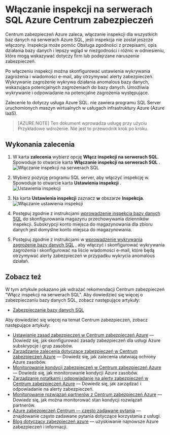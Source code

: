 <properties
   pageTitle="Włączanie inspekcji na serwerach SQL Azure Centrum zabezpieczeń | Microsoft Azure"
   description="Ten dokument pokazano, jak wykonania zalecenia Centrum zabezpieczeń Azure **włączyć inspekcję na serwerach SQL**."
   services="security-center"
   documentationCenter="na"
   authors="TerryLanfear"
   manager="MBaldwin"
   editor=""/>

<tags
   ms.service="security-center"
   ms.devlang="na"
   ms.topic="article"
   ms.tgt_pltfrm="na"
   ms.workload="na"
   ms.date="07/29/2016"
   ms.author="terrylan"/>

# <a name="enable-auditing-on-sql-servers-in-azure-security-center"></a>Włączanie inspekcji na serwerach SQL Azure Centrum zabezpieczeń

Centrum zabezpieczeń Azure zaleca, włączanie inspekcji dla wszystkich baz danych na serwerach Azure SQL, jeśli inspekcja nie został jeszcze włączony. Inspekcja może pomóc Obsługa zgodności z przepisami, opis działania bazy danych i lepszy wgląd w niezgodności i różnic w odniesieniu, które mogą wskazywać dotyczy firm lub podejrzane naruszenie zabezpieczeń.

Po włączeniu inspekcji można skonfigurować ustawienia wykrywania zagrożenia i wiadomości e-mail, aby otrzymywać alerty zabezpieczeń. Wykrywanie zagrożenie wykrywa działania anomalous bazy danych, wskazująca potencjalnych zagrożeniach do bazy danych. Umożliwia wykrywanie i odpowiadanie na potencjalne zagrożenia występujące.

Zalecenie to dotyczy usługa Azure SQL. nie zawiera programu SQL Server uruchomionych maszyn wirtualnych w usługach infrastruktury Azure (Azure IaaS).

> [AZURE.NOTE] Ten dokument wprowadza usługę przy użyciu Przykładowe wdrożenie.  Nie jest to przewodnik krok po kroku.

## <a name="implement-the-recommendation"></a>Wykonania zalecenia

1. W karta **zalecenia** wybierz opcję **Włącz inspekcji na serwerach SQL**.  Spowoduje to otwarcie karta **Włączanie inspekcji na serwerach SQL** .
![Włączanie inspekcji na serwerach SQL][1]

2. Wybierz pozycję programu SQL server, aby włączyć inspekcję w. Spowoduje to otwarcie karta **Ustawienia inspekcji** .
![Ustawienia inspekcji][2]
3. Na karta **Ustawienia inspekcji** zaznacz **w** obszarze **Inspekcja**.
![Włączanie ustawienia inspekcji][3]

4. Postępuj zgodnie z instrukcjami [wprowadzenie inspekcja bazy danych SQL](../sql-database/sql-database-auditing-get-started.md) do skonfigurowania magazynu przechowywania dzienników inspekcji. Subskrypcji konto miejsca do magazynowania dla zbioru danych jest domyślne konto miejsca do magazynowania.

5. Postępuj zgodnie z instrukcjami w [wprowadzenie wykrywania zagrożenie bazy danych SQL](../sql-database/sql-database-threat-detection-get-started.md) , aby włączyć i skonfigurować wykrywania zagrożenia i skonfigurować na liście wiadomości e-mail, które będą otrzymywać alerty zabezpieczeń w przypadku wykrycia anomalous działań.

## <a name="see-also"></a>Zobacz też

W tym artykule pokazano jak wdrażać rekomendacji Centrum zabezpieczeń "Włącz inspekcji na serwerach SQL". Aby dowiedzieć się więcej o zabezpieczaniu bazy danych SQL, zobacz następujące artykuły:

- [Zabezpieczanie bazy danych SQL](../sql-database/sql-database-security.md)

Aby dowiedzieć się więcej na temat Centrum zabezpieczeń, zobacz następujące artykuły:

- [Ustawianie zasad zabezpieczeń w Centrum zabezpieczeń Azure](security-center-policies.md) — Dowiedz się, jak skonfigurować zasady zabezpieczeń dla usługi Azure subskrypcje i grup zasobów.
- [Zarządzanie zalecenia dotyczące zabezpieczeń w Centrum zabezpieczeń Azure](security-center-recommendations.md) — Dowiedz się, jak zalecenia ułatwiają ochrony Azure zasobów.
- [Monitorowanie kondycji zabezpieczeń w Centrum zabezpieczeń Azure](security-center-monitoring.md) — Dowiedz się, jak monitorowanie kondycji Azure zasobów.
- [Zarządzanie notatkami i odpowiadanie na alerty zabezpieczeń w Centrum zabezpieczeń Azure](security-center-managing-and-responding-alerts.md) — Dowiedz się, jak zarządzać i odpowiadanie na alerty zabezpieczeń.
- [Monitorowanie rozwiązań partnerów z Centrum zabezpieczeń Azure](security-center-partner-solutions.md) — Dowiedz się, jak można monitorować stan kondycji rozwiązań partnerów.
- [Azure zabezpieczeń Centrum — często zadawane pytania](security-center-faq.md) — znajdowanie często zadawane pytania dotyczące korzystania z usługi.
- [Blog dotyczący zabezpieczeń azure](http://blogs.msdn.com/b/azuresecurity/) — uzyskiwanie najnowsze Azure zabezpieczeń i informacji.

<!--Image references-->
[1]: ./media/security-center-enable-auditing-on-sql-server/enable-auditing-on-sql-servers.png
[2]:./media/security-center-enable-auditing-on-sql-server/enable-auditing.png
[3]: ./media/security-center-enable-auditing-on-sql-server/auditing-settings-blade.png
